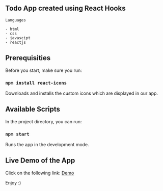 ## Todo App created using React Hooks

`Languages`
```
- html
- css
- javascipt
- reactjs
```

## Prerequisities

Before you start, make sure you run:

### `npm install react-icons`

Downloads and installs the custom icons which are displayed in our app. 


## Available Scripts

In the project directory, you can run:

### `npm start`

Runs the app in the development mode.


## Live Demo of the App 

Click on the following link:
<a href="https://chrisstef.github.io/React-Todo-App/" rel="nofollow">Demo</a>


Enjoy :)
